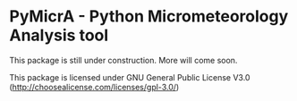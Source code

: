 # PyMicrA - Python Micrometeorology Analysis tool

This package is still under construction. More will come soon.

This package is licensed under GNU General Public License V3.0 (http://choosealicense.com/licenses/gpl-3.0/)
